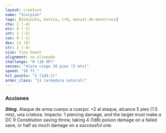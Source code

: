 ```yaml
---
layout: creature
name: "Scorpion"
tags: [diminuta, bestia, cr0, manual-de-monstruos]
cha: 2 (-4)
wis: 8 (-1)
int: 1 (-5)
con: 8 (-1)
dex: 11 (0)
str: 2 (-4)
size: Tiny beast
alignment: no alineado
challenge: "0 (10 XP)"
senses: "Vista ciega 10 pies (3 mts)"
speed: "10 ft."
hit_points: "1 (1d4-1)"
armor_class: "11 (armadura natural)"
---
```


### Acciones

***Sting.*** Ataque de arma cuerpo a cuerpo: +2 al ataque, alcance 5 pies (1.5 mts), una criatura. Impacto: 1 piercing damage, and the target must make a DC 9 Constitution saving throw, taking 4 (1d8) poison damage on a failed save, or half as much damage on a successful one.